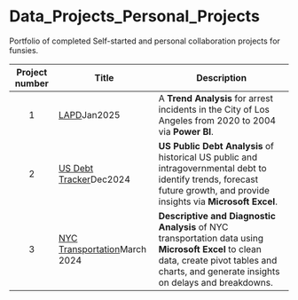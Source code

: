 # Data_Projects_Personal_Projects
Portfolio of completed Self-started and personal collaboration projects for funsies.

| Project number | Title | Description |
| :-----------: | ----------- |----------- |
| 1 | [LAPD](https://github.com/Tiffany-Bergett/Data_Projects_Personal_Projects/tree/main/LAPD)Jan2025 | A **Trend Analysis** for arrest incidents in the City of Los Angeles from 2020 to 2004 via **Power BI**. |
| 2 | [US Debt Tracker](https://github.com/Tiffany-Bergett/Data_Projects_Personal_Projects/tree/main/US%20Debt%20Tracker)Dec2024 |  **US Public Debt Analysis** of historical US public and intragovernmental debt to identify trends, forecast future growth, and provide insights via **Microsoft Excel**. |
| 3 | [NYC Transportation](https://github.com/Tiffany-Bergett/Data_Projects_Personal_Projects/tree/main/NYC%20Transportation)March 2024 |  **Descriptive and Diagnostic Analysis** of NYC transportation data using **Microsoft Excel** to clean data, create pivot tables and charts, and generate insights on delays and breakdowns. |
